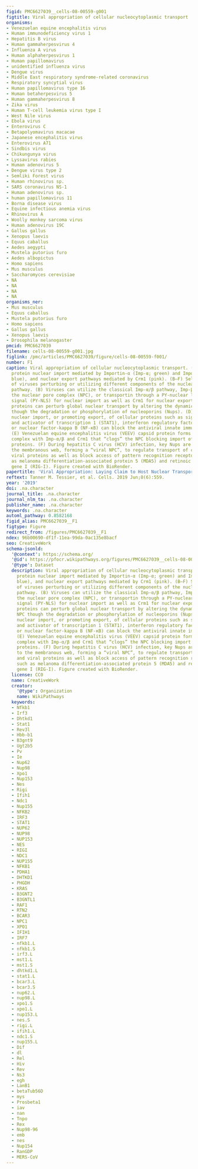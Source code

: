 ```yaml
---
figid: PMC6627039__cells-08-00559-g001
figtitle: Viral appropriation of cellular nucleocytoplasmic transport
organisms:
- Venezuelan equine encephalitis virus
- Human immunodeficiency virus 1
- Hepatitis B virus
- Human gammaherpesvirus 4
- Influenza A virus
- Human alphaherpesvirus 1
- Human papillomavirus
- unidentified influenza virus
- Dengue virus
- Middle East respiratory syndrome-related coronavirus
- Respiratory syncytial virus
- Human papillomavirus type 16
- Human betaherpesvirus 5
- Human gammaherpesvirus 8
- Zika virus
- Human T-cell leukemia virus type I
- West Nile virus
- Ebola virus
- Enterovirus C
- Betapolyomavirus macacae
- Japanese encephalitis virus
- Enterovirus A71
- Sindbis virus
- Chikungunya virus
- Lyssavirus rabies
- Human adenovirus 5
- Dengue virus type 2
- Semliki Forest virus
- Human rhinovirus sp.
- SARS coronavirus NS-1
- Human adenovirus sp.
- human papillomavirus 11
- Borna disease virus
- Equine infectious anemia virus
- Rhinovirus A
- Woolly monkey sarcoma virus
- Human adenovirus 19C
- Gallus gallus
- Xenopus laevis
- Equus caballus
- Aedes aegypti
- Mustela putorius furo
- Aedes albopictus
- Homo sapiens
- Mus musculus
- Saccharomyces cerevisiae
- NA
- NA
- NA
- NA
organisms_ner:
- Mus musculus
- Equus caballus
- Mustela putorius furo
- Homo sapiens
- Gallus gallus
- Xenopus laevis
- Drosophila melanogaster
pmcid: PMC6627039
filename: cells-08-00559-g001.jpg
figlink: /pmc/articles/PMC6627039/figure/cells-08-00559-f001/
number: F1
caption: Viral appropriation of cellular nucleocytoplasmic transport. (A) Classical
  protein nuclear import mediated by Importin-α (Imp-α; green) and Importin-β (Imp-β;
  blue), and nuclear export pathways mediated by Crm1 (pink). (B–F) Selected examples
  of viruses perturbing or utilizing different components of the nuclear transport
  pathway. (B) Viruses can utilize the classical Imp-α/β pathway, Imp-β directly,
  the nuclear pore complex (NPC), or transportin through a PY-nuclear localization
  signal (PY-NLS) for nuclear import as well as Crm1 for nuclear export. (C) Viral
  proteins can perturb global nuclear transport by altering the dynamics of the NPC
  though the degradation or phosphorylation of nucleoporins (Nups). (D) Preventing
  nuclear import, or promoting export, of cellular proteins such as signal transducer
  and activator of transcription 1 (STAT1), interferon regulatory factor 3 (IRF3),
  or nuclear factor-kappa B (NF-κB) can block the antiviral innate immune response.
  (E) Venezuelan equine encephalitis virus (VEEV) capsid protein forms a tetrameric
  complex with Imp-α/β and Crm1 that “clogs” the NPC blocking import of other cellular
  proteins. (F) During hepatitis C virus (HCV) infection, key Nups are recruited to
  the membranous web, forming a “viral NPC”, to regulate transport of cellular and
  viral proteins as well as block access of pattern recognition receptors (PRRs) such
  as melanoma differentiation-associated protein 5 (MDA5) and retinoic acid-inducible
  gene I (RIG-I). Figure created with BioRender.
papertitle: 'Viral Appropriation: Laying Claim to Host Nuclear Transport Machinery.'
reftext: Tanner M. Tessier, et al. Cells. 2019 Jun;8(6):559.
year: '2019'
doi: .na.character
journal_title: .na.character
journal_nlm_ta: .na.character
publisher_name: .na.character
keywords: .na.character
automl_pathway: 0.8582168
figid_alias: PMC6627039__F1
figtype: Figure
redirect_from: /figures/PMC6627039__F1
ndex: 96b00690-df1f-11ea-99da-0ac135e8bacf
seo: CreativeWork
schema-jsonld:
  '@context': https://schema.org/
  '@id': https://pfocr.wikipathways.org/figures/PMC6627039__cells-08-00559-g001.html
  '@type': Dataset
  description: Viral appropriation of cellular nucleocytoplasmic transport. (A) Classical
    protein nuclear import mediated by Importin-α (Imp-α; green) and Importin-β (Imp-β;
    blue), and nuclear export pathways mediated by Crm1 (pink). (B–F) Selected examples
    of viruses perturbing or utilizing different components of the nuclear transport
    pathway. (B) Viruses can utilize the classical Imp-α/β pathway, Imp-β directly,
    the nuclear pore complex (NPC), or transportin through a PY-nuclear localization
    signal (PY-NLS) for nuclear import as well as Crm1 for nuclear export. (C) Viral
    proteins can perturb global nuclear transport by altering the dynamics of the
    NPC though the degradation or phosphorylation of nucleoporins (Nups). (D) Preventing
    nuclear import, or promoting export, of cellular proteins such as signal transducer
    and activator of transcription 1 (STAT1), interferon regulatory factor 3 (IRF3),
    or nuclear factor-kappa B (NF-κB) can block the antiviral innate immune response.
    (E) Venezuelan equine encephalitis virus (VEEV) capsid protein forms a tetrameric
    complex with Imp-α/β and Crm1 that “clogs” the NPC blocking import of other cellular
    proteins. (F) During hepatitis C virus (HCV) infection, key Nups are recruited
    to the membranous web, forming a “viral NPC”, to regulate transport of cellular
    and viral proteins as well as block access of pattern recognition receptors (PRRs)
    such as melanoma differentiation-associated protein 5 (MDA5) and retinoic acid-inducible
    gene I (RIG-I). Figure created with BioRender.
  license: CC0
  name: CreativeWork
  creator:
    '@type': Organization
    name: WikiPathways
  keywords:
  - Nfkb1
  - Irf3
  - Dhtkd1
  - Stat1
  - Rev3l
  - Hbb-b1
  - B3gnt9
  - Ugt2b5
  - Pv
  - Ie
  - Nup62
  - Nup98
  - Xpo1
  - Nup153
  - Nes
  - Rigi
  - Ifih1
  - Ndc1
  - Nup155
  - NFKB2
  - IRF3
  - STAT1
  - NUP62
  - NUP98
  - NUP153
  - NES
  - RIGI
  - NDC1
  - NUP155
  - NFKB1
  - PDHA1
  - DHTKD1
  - PHGDH
  - KRAS
  - B3GNT2
  - B3GNTL1
  - RAF1
  - RTN2
  - BCAR3
  - NPC1
  - XPO1
  - IFIH1
  - IRF7
  - nfkb1.L
  - nfkb1.S
  - irf3.L
  - mst1.L
  - mst1.S
  - dhtkd1.L
  - stat1.L
  - bcar3.L
  - bcar3.S
  - nup62.L
  - nup98.L
  - xpo1.S
  - xpo1.L
  - nup153.L
  - nes.S
  - rigi.L
  - ifih1.L
  - ndc1.S
  - nup155.L
  - Dif
  - dl
  - Rel
  - Hiv
  - Rev
  - Ns3
  - egh
  - LanB1
  - betaTub56D
  - mys
  - Prosbeta1
  - iav
  - nan
  - Tnpo
  - Rex
  - Nup98-96
  - emb
  - nes
  - Nup154
  - RanGDP
  - MERS-CoV
---
```

